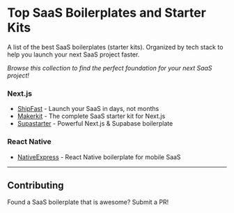 # Top SaaS Boilerplates and Starter Kits

A list of the best SaaS boilerplates (starter kits). Organized by tech stack to help you launch your next SaaS project faster.

_Browse this collection to find the perfect foundation for your next SaaS project!_

### Next.js
- [ShipFast](https://shipfa.st/?via=marclou) - Launch your SaaS in days, not months
- [Makerkit](https://makerkit.dev?atp=exil0867) - The complete SaaS starter kit for Next.js
- [Supastarter](https://supastarter.dev?atp=drizzle) - Powerful Next.js & Supabase boilerplate


### React Native
- [NativeExpress](http://native.express/?ref=robinfar) - React Native boilerplate for mobile SaaS

---

## Contributing
Found a SaaS boilerplate that is awesome? Submit a PR!
